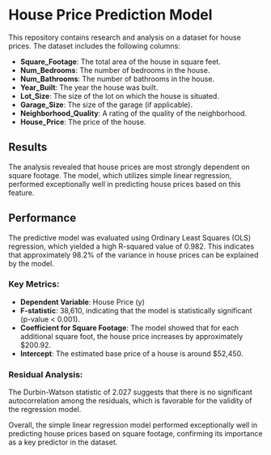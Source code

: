 # House Price Prediction Model

This repository contains research and analysis on a dataset for house prices. The dataset includes the following columns:

- **Square_Footage**: The total area of the house in square feet.
- **Num_Bedrooms**: The number of bedrooms in the house.
- **Num_Bathrooms**: The number of bathrooms in the house.
- **Year_Built**: The year the house was built.
- **Lot_Size**: The size of the lot on which the house is situated.
- **Garage_Size**: The size of the garage (if applicable).
- **Neighborhood_Quality**: A rating of the quality of the neighborhood.
- **House_Price**: The price of the house.

## Results

The analysis revealed that house prices are most strongly dependent on square footage. The model, which utilizes simple linear regression, performed exceptionally well in predicting house prices based on this feature.

## Performance

The predictive model was evaluated using Ordinary Least Squares (OLS) regression, which yielded a high R-squared value of 0.982. This indicates that approximately 98.2% of the variance in house prices can be explained by the model.

### Key Metrics:

- **Dependent Variable**: House Price (y)
- **F-statistic**: 38,610, indicating that the model is statistically significant (p-value < 0.001).
- **Coefficient for Square Footage**: The model showed that for each additional square foot, the house price increases by approximately $200.92.
- **Intercept**: The estimated base price of a house is around $52,450.

### Residual Analysis:

The Durbin-Watson statistic of 2.027 suggests that there is no significant autocorrelation among the residuals, which is favorable for the validity of the regression model. 

Overall, the simple linear regression model performed exceptionally well in predicting house prices based on square footage, confirming its importance as a key predictor in the dataset.




